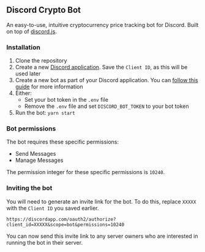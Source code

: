 ## Discord Crypto Bot

An easy-to-use, intuitive cryptocurrency price tracking bot for Discord. Built on top of [discord.js](https://github.com/discordjs/discord.js).

### Installation
1. Clone the repository
2. Create a new [Discord application](https://discordapp.com/developers/applications). Save the `Client ID`, as this will be used later
3. Create a new bot as part of your Discord application. You can [follow this guide](https://discordjs.guide/preparations/setting-up-a-bot-application.html#creating-your-bot) for more information
4. Either:
    - Set your bot token in the `.env` file
    - Remove the `.env` file and set `DISCORD_BOT_TOKEN` to your bot token
5. Run the bot: `yarn start`
    
### Bot permissions
The bot requires these specific permissions:
- Send Messages
- Manage Messages

The permission integer for these specific permissions is `10240`.

### Inviting the bot
You will need to generate an invite link for the bot. To do this, replace `XXXXX` with the `Client ID` you saved earlier.

    https://discordapp.com/oauth2/authorize?client_id=XXXXX&scope=bot&permissions=10240
    
You can now send this invite link to any server owners who are interested in running the bot in their server.